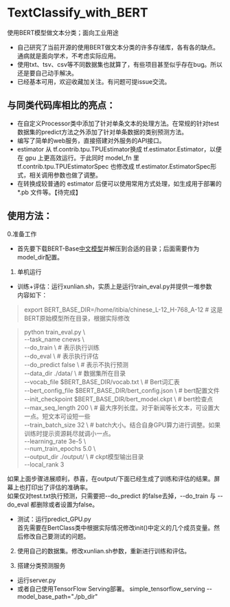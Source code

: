 # TextClassify_with_BERT
使用BERT模型做文本分类；面向工业用途

+ 自己研究了当前开源的使用BERT做文本分类的许多存储库，各有各的缺点。通病就是面向学术，不考虑实际应用。
+ 使用txt、tsv、csv等不同数据集也就算了，有些项目甚至似乎存在bug。所以还是要自己动手解决。
+ 已经基本可用，欢迎收藏加关注。有问题可提issue交流。

## 与同类代码库相比的亮点：
- 在自定义Processor类中添加了针对单条文本的处理方法。在常规的针对test数据集的predict方法之外添加了针对单条数据的类别预测方法。
- 编写了简单的web服务，直接搭建对外服务的API接口。
- estimator 从 tf.contrib.tpu.TPUEstimator换成 tf.estimator.Estimator，以便在 gpu 上更高效运行。于此同时 model_fn 里tf.contrib.tpu.TPUEstimatorSpec 也修改成 tf.estimator.EstimatorSpec形式，相关调用参数也做了调整。
- 在转换成较普通的 estimator 后便可以使用常用方式处理，如生成用于部署的 *.pb 文件等。【待完成】

## 使用方法：
0.准备工作
+ 首先要下载BERT-Base[中文模型](https://storage.googleapis.com/bert_models/2018_11_03/chinese_L-12_H-768_A-12.zip)并解压到合适的目录；后面需要作为model_dir配置。
1. 单机运行
+ 训练+评估：运行xunlian.sh，实质上是运行train_eval.py并提供一堆参数 </br>
内容如下：
> export BERT_BASE_DIR=/home/itibia/chinese_L-12_H-768_A-12   # 这是BERT原始模型所在目录，根据实际修改

> python train_eval.py \  </br>
  --task_name cnews \   </br>
  --do_train  \         # 表示执行训练</br>
  --do_eval  \          # 表示执行评估</br>
  --do_predict false  \    # 表示不执行预测</br>
  --data_dir ./data/ \   # 数据集所在目录</br>
  --vocab_file $BERT_BASE_DIR/vocab.txt \   # Bert词汇表</br>
  --bert_config_file $BERT_BASE_DIR/bert_config.json \  # bert配置文件</br>
  --init_checkpoint $BERT_BASE_DIR/bert_model.ckpt \    # bert检查点</br>
  --max_seq_length 200 \        # 最大序列长度。对于新闻等长文本，可设置大一点。短文本可设短一些</br>
  --train_batch_size 32 \       # batch大小。结合自身GPU算力进行调整。如果训练时提示资源耗尽就调小一点。</br>
  --learning_rate 3e-5 \  </br>
  --num_train_epochs 5.0 \ </br>
  --output_dir ./output/ \     # ckpt模型输出目录</br>
  --local_rank 3  </br>

如果上面步骤进展顺利，恭喜，在output/下面已经生成了训练和评估的结果。屏幕上也打印出了评估的准确率。</br>
如果仅对test.txt执行预测，只需要把--do_predict 的false去掉，--do_train  与 --do_eval 都删除或者设置为false。

+ 测试：运行predict_GPU.py</br>
首先需要在BertClass类中根据实际情况修改init()中定义的几个成员变量。然后修改自己要测试的问题。</br>

2. 使用自己的数据集。修改xunlian.sh参数，重新进行训练和评估。

3. 搭建分类预测服务
+ 运行server.py
+ 或者自己使用TensorFlow Serving部署。  simple_tensorflow_serving --model_base_path="./pb_dir"
